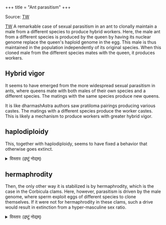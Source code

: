 +++
title = "Ant parasitism"
+++

Source: [TW](https://x.com/blog_supplement/status/1964422711012135018)


[TW](https://nature.com/articles/s41586-025-09425-w)
A remarkable case of sexual parasitism in an ant to clonally maintain a male from a different species to produce hybrid workers. Here, the male ant from a different species is produced by the queen by having its nuclear genome replace the queen's haploid genome in the egg. This male is thus maintained in the population independently of its original species. When this cloned male from the different species mates with the queen, it produces workers. 

## Hybrid vigor
It seems to have emerged from the more widespread sexual parasitism in ants, where queens mate with both males of their own species and a different species. The matings with the same species produce new queens. 

It is like dharmashAstra authors saw pratiloma pairings producing various castes. The matings with a different species produce the worker castes. This is likely a mechanism to produce workers with greater hybrid vigor. 

## haplodiploidy
This, together with haplodiploidy, seems to have fixed a behavior that otherwise goes extinct. 

<details><summary>विस्तारः (द्रष्टुं नोद्यम्)</summary>

Haplodiploidy is a sex-determination system where males develop from unfertilized eggs (haploid) and females from fertilized ones (diploid), common in ants and bees.
</details>

## hermaphrodity
Then, the only other way it is stabilized is by hermaphrodity, which is the case in the Corbicula clams. Here, however, parasitism is driven by the male genome, where sperm exploit eggs of different species to clone themselves. If it were not for hermaphrodity in these clams, such a drive would result in extinction from a hyper-masculine sex ratio.


<details><summary>विस्तारः (द्रष्टुं नोद्यम्)</summary>

In clams like Corbicula, hermaphroditism stabilizes androgenetic reproduction (clonal males via sperm replacing egg genomes) by allowing individuals to produce both eggs and sperm, preventing sex ratio imbalances that could lead to extinction.

</details>
